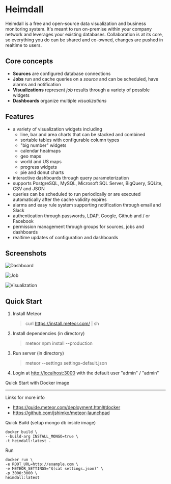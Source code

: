 # Heimdall

Heimdall is a free and open-source data visualization and business monitoring system. It's meant to run on-premise within your company network and leverages your existing databases. Collaboration is at its core, so everything you do can be shared and co-owned, changes are pushed in realtime to users.

## Core concepts

- **Sources** are configured database connections
- **Jobs** run and cache queries on a _source_ and can be scheduled, have alarms and notification
- **Visualizations** represent _job_ results through a variety of possible widgets
- **Dashboards** organize multiple _visualizations_

## Features

- a variety of visualization widgets including
  - line, bar and area charts that can be stacked and combined
  - sortable tables with configurable column types
  - "big number" widgets
  - calendar heatmaps
  - geo maps
  - world and US maps
  - progress widgets
  - pie and donut charts
- interactive dashboards through query parameterization
- supports PostgreSQL, MySQL, Microsoft SQL Server, BigQuery, SQLite, CSV and JSON
- queries can be scheduled to run periodically or are executed automatically after the cache validity expires
- alarms and easy rule system supporting notification through email and Slack
- authentication through passwords, LDAP, Google, Github and / or Facebook
- permission management through groups for sources, jobs and dashboards
- realtime updates of configuration and dashboards

## Screenshots

![](https://raw.githubusercontent.com/hyperborea/heimdall/media/Heimdall_1.png "Dashboard")

![](https://raw.githubusercontent.com/hyperborea/heimdall/media/Heimdall_2.png "Job")

![](https://raw.githubusercontent.com/hyperborea/heimdall/media/Heimdall_3.png "Visualization")

## Quick Start

1. Install Meteor

   > curl https://install.meteor.com/ | sh

2. Install dependencies (in directory)

   > meteor npm install --production

3. Run server (in directory)

   > meteor --settings settings-default.json

4. Login at <http://localhost:3000> with the default user "admin" / "admin"

Quick Start with Docker image

---

Links for more info<br />

- <https://guide.meteor.com/deployment.html#docker>
- <https://github.com/jshimko/meteor-launchpad>

Quick Build (setup mongo db inside image)

```
docker build \
--build-arg INSTALL_MONGO=true \
-t heimdall:latest .
```

Run

```
docker run \
-e ROOT_URL=http://example.com \
-e METEOR_SETTINGS="$(cat settings.json)" \
-p 3000:3000 \
heimdall:latest
```

